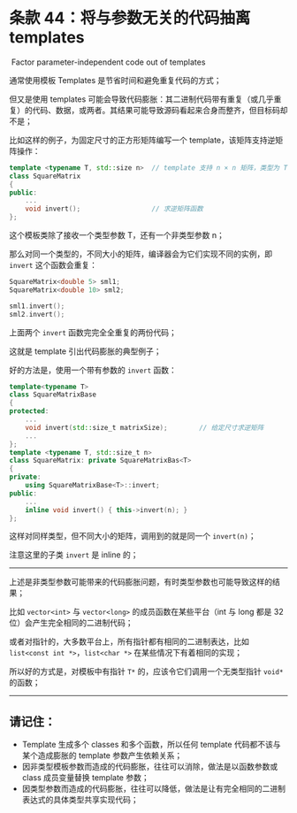 # 条款 44：将与参数无关的代码抽离 templates

​		Factor parameter-independent code out of templates 

通常使用模板 Templates 是节省时间和避免重复代码的方式；

但又是使用 templates 可能会导致代码膨胀：其二进制代码带有重复（或几乎重复）的代码、数据，或两者。其结果可能导致源码看起来合身而整齐，但目标码却不是；

比如这样的例子，为固定尺寸的正方形矩阵编写一个 template，该矩阵支持逆矩阵操作：

````c++
template <typename T, std::size n>	// template 支持 n × n 矩阵，类型为 T
class SquareMatrix
{
public:
    ...
    void invert();					// 求逆矩阵函数
};
````

这个模板类除了接收一个类型参数 T，还有一个非类型参数 n；

那么对同一个类型的，不同大小的矩阵，编译器会为它们实现不同的实例，即 `invert` 这个函数会重复：

````c++
SquareMatrix<double 5> sml1;
SquareMatrix<double 10> sml2;

sml1.invert();
sml2.invert();
````

上面两个 `invert` 函数完完全全重复的两份代码；

这就是 template 引出代码膨胀的典型例子；

好的方法是，使用一个带有参数的 `invert` 函数：

````cpp
template<typename T>
class SquareMatrixBase
{
protected:
	...
    void invert(std::size_t matrixSize);		// 给定尺寸求逆矩阵
    ...
};
template <typename T, std::size_t n>
class SquareMatrix: private SquareMatrixBas<T>
{
private:
    using SquareMatrixBase<T>::invert;
public:
   	...
    inline void invert() { this->invert(n); }
};
````

这样对同样类型，但不同大小的矩阵，调用到的就是同一个 `invert(n)`；

注意这里的子类 `invert` 是 inline 的；

---

上述是非类型参数可能带来的代码膨胀问题，有时类型参数也可能导致这样的结果；

比如 `vector<int>` 与 `vector<long>` 的成员函数在某些平台（int 与 long 都是 32 位）会产生完全相同的二进制代码；

或者对指针的，大多数平台上，所有指针都有相同的二进制表达，比如`list<const int *>`，`list<char *>` 在某些情况下有着相同的实现；

所以好的方式是，对模板中有指针 `T*` 的，应该令它们调用一个无类型指针 `void*` 的函数；

---



## 请记住：

- Template 生成多个 classes 和多个函数，所以任何 template 代码都不该与 某个造成膨胀的 template 参数产生依赖关系；
- 因非类型模板参数而造成的代码膨胀，往往可以消除，做法是以函数参数或 class 成员变量替换 template 参数；
- 因类型参数而造成的代码膨胀，往往可以降低，做法是让有完全相同的二进制表达式的具体类型共享实现代码；



